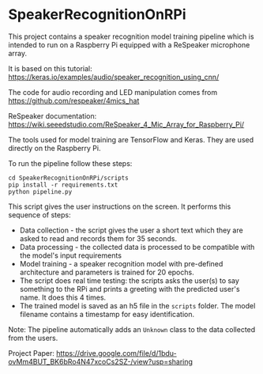 # SpeakerRecognitionOnRPi

This project contains a speaker recognition model training pipeline which is intended to run on a Raspberry Pi equipped with a ReSpeaker microphone array.

It is based on this tutorial: https://keras.io/examples/audio/speaker_recognition_using_cnn/

The code for audio recording and LED manipulation comes from https://github.com/respeaker/4mics_hat

ReSpeaker documentation: https://wiki.seeedstudio.com/ReSpeaker_4_Mic_Array_for_Raspberry_Pi/

The tools used for model training are TensorFlow and Keras. They are used directly on the Raspberry Pi.

To run the pipeline follow these steps:
```
cd SpeakerRecognitionOnRPi/scripts
pip install -r requirements.txt
python pipeline.py
```

This script gives the user instructions on the screen.
It performs this sequence of steps:
- Data collection - the script gives the user a short text which they are asked to read and records them for 35 seconds.
- Data processing - the collected data is processed to be compatible with the model's input requirements
- Model training - a speaker recognition model with pre-defined architecture and parameters is trained for 20 epochs.
- The script does real time testing: the scripts asks the user(s) to say something to the RPi and prints a greeting with
the predicted user's name. It does this 4 times.
- The trained model is saved as an h5 file in the `scripts` folder. The model filename contains a timestamp for easy identification.

Note: The pipeline automatically adds an `Unknown` class to the data collected from the users.

Project Paper: https://drive.google.com/file/d/1bdu-ovMm4BUT_BK6bRo4N47xcoCs2SZ-/view?usp=sharing
